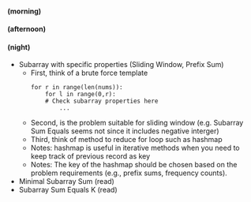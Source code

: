 #### (morning)

#### (afternoon)

#### (night)

- Subarray with specific properties (Sliding Window, Prefix Sum)
  - First, think of a brute force template
    ```
    for r in range(len(nums)):
        for l in range(0,r):
        # Check subarray properties here
            ...
    ```
  - Second, is the problem suitable for sliding window (e.g. Subarray Sum Equals seems not since it includes negative interger)
  - Third, think of method to reduce for loop such as hashmap
  - Notes: hashmap is useful in iterative methods when you need to keep track of previous record as key
  - Notes: The key of the hashmap should be chosen based on the problem requirements (e.g., prefix sums, frequency counts).
- Minimal Subarray Sum (read)
- Subarray Sum Equals K (read)
